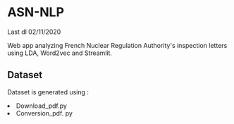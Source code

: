 <h1>ASN-NLP</h1>

Last dl 02/11/2020

Web app analyzing French Nuclear Regulation Authority's inspection letters using LDA, Word2vec and Streamlit. 

<h2>Dataset</h2>

Dataset is generated using :
<li>Download_pdf.py</li>
<li>Conversion_pdf. py</li>

